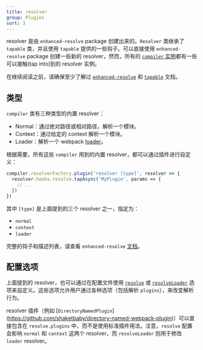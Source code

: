 ```yaml
---
title: resolver
group: Plugins
sort: 3
---
```


resolver 是由 `enhanced-resolve` package 创建出来的。`Resolver` 类继承了 `tapable` 类，并且使用 `tapable` 提供的一些钩子。可以直接使用 `enhanced-resolve` package 创建一些新的 resolver，然而，所有的 [`compiler` 实例]()都有一些可以接触(tap into)到的 resolver 实例。

在继续阅读之前，请确保至少了解过 [`enhanced-resolve`]() 和 [`tapable`]() 文档。


## 类型

`compiler` 类有三种类型的内置 resolver：

- Normal：通过绝对路径或相对路径，解析一个模块。
- Context：通过给定的 context 解析一个模块。
- Loader：解析一个 webpack [loader](/loaders)。

根据需要，所有这些 `compiler` 用到的内置 resolver，都可以通过插件进行自定义：

``` js
compiler.resolverFactory.plugin('resolver [type]', resolver => {
  resolver.hooks.resolve.tapAsync('MyPlugin', params => {
    // ...
  })
})
```

其中 `[type]` 是上面提到的三个 resolver 之一，指定为：

- `normal`
- `context`
- `loader`

完整的钩子和描述列表，请查看 `enhanced-resolve` [文档]()。


## 配置选项

上面提到的 resolver，也可以通过在配置文件使用 [`resolve`]() 或 [`resolveLoader`]() 选项来自定义。这些选项允许用户通过各种选项（包括解析 `plugins`），来改变解析行为。

resolver 插件（例如 [`DirectoryNamedPlugin`] (https://github.com/shaketbaby/directory-named-webpack-plugin)）可以直接包含在 `resolve.plugins` 中，而不是使用标准插件用法。注意，`resolve` 配置会影响 `normal` 和 `context` 这两个 resolver，而 `resolveLoader` 则用于修改 `loader` resolver。
